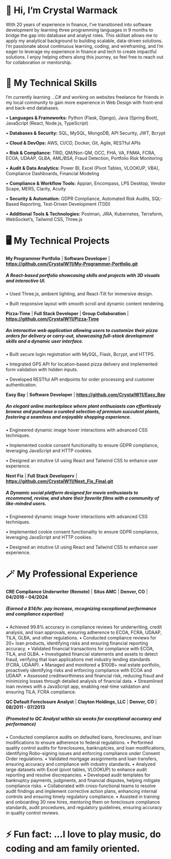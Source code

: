 # 👋 Hi, I’m Crystal Warmack
  With 20 years of experience in finance, I’ve transitioned into software development by learning three programming languages in 9 months to bridge the gap into database and analyst roles. This skillset allows me to apply my analytical background to building scalable, data-driven solutions. I’m passionate about continuous learning, coding, and wireframing, and I’m eager to leverage my experience in finance and tech to create impactful solutions. I enjoy helping others along this journey, so feel free to reach out for collaboration or mentorship.

# 🚀 My Technical Skills
  I’m currently learning ...C# and working on websites freelance for friends in my local community to gain more experience in Web Design with front-end and back-end databases. 

  • **Languages & Frameworks:** Python (Flask, Django), Java (Spring Boot), JavaScript (React, Node.js, TypeScript) 
  
  • **Databases & Security:** SQL, MySQL, MongoDB, API Security, JWT, Bcrypt
  
  • **Cloud & DevOps:** AWS, CI/CD, Docker, Git, Agile, RESTful APIs
  
  • **Risk & Compliance:** TRID, QM/Non-QM, OCC, FHA, VA, FNMA, FCRA, ECOA, UDAAP, GLBA, AML/BSA, Fraud Detection, Portfolio Risk Monitoring 
  
  • **Audit & Data Analytics:** Power BI, Excel (Pivot Tables, VLOOKUP, VBA), Compliance Dashboards, Financial Modeling 
  
  • **Compliance & Workflow Tools:** Appian, Encompass, LPS Desktop, Vendor Scape, MERS, Clarity, Acuity 
  
  • **Security & Automation:** GDPR Compliance, Automated Risk Audits, SQL-Based Reporting, Test-Driven Development (TDD)
  
  • **Additional Tools & Technologies:** Postman, JIRA, Kubernetes, Terraform, WebSocket’s, Tailwind CSS, Three.js

# 🖥️ My Technical Projects

**My Programmer Portfolio** | **Software Developer** | **https://github.com/CrystalW11/My-Programmer-Portfolio.git**
##### A React-based portfolio showcasing skills and projects with 3D visuals and interactive UI.
•	Used Three.js, ambient lighting, and React-Tilt for immersive design.

•	Built responsive layout with smooth scroll and dynamic content rendering.

**Pizza-Time** | **Full Stack Developer** | **Group Collaboration** | **https://github.com/CrystalW11/Pizza-Time**
##### An interactive web application allowing users to customize their pizza orders for delivery or carry-out, showcasing full-stack development skills and a dynamic user interface.
•	Built secure login registration with MySQL, Flask, Bcrypt, and HTTPS.

•	Integrated GPS API for location-based pizza delivery and implemented form validation with hidden inputs.

•	Developed RESTful API endpoints for order processing and customer authentication.

**Easy Bay** | **Software Developer** | **https://github.com/CrystalW11/Easy_Bay**
##### An elegant online marketplace where plant enthusiasts can effortlessly browse and purchase a curated selection of premium succulent plants, fostering a seamless and enjoyable shopping experience.
•	Engineered dynamic image hover interactions with advanced CSS techniques.

•	Implemented cookie consent functionality to ensure GDPR compliance, leveraging JavaScript and HTTP cookies.

•	Designed an intuitive UI using React and Tailwind CSS to enhance user experience.

**Next Fix** | **Full Stack Developerv** | **https://github.com/CrystalW11/Next_Fix_Final.git**
##### A Dynamic social platform designed for movie enthusiasts to recommend, review, and share their favorite films with a community of like-minded users.
•	Engineered dynamic image hover interactions with advanced CSS techniques.

•	Implemented cookie consent functionality to ensure GDPR compliance, leveraging JavaScript and HTTP cookies.

•	Designed an intuitive UI using React and Tailwind CSS to enhance user experience. 

# 🪄 My Professional Experience

**CRE Compliance Underwriter (Remote)** | **Situs AMC** | **Denver, CO** | **04/2016 – 04/2024**    
##### (Earned a $14/hr. pay increase, recognizing exceptional performance and compliance expertise)
•	Achieved 99.8% accuracy in compliance reviews for underwriting, credit analysis, and loan approvals, ensuring adherence to ECOA, FCRA, UDAAP, TILA, GLBA, and other regulations.
•	Conducted compliance reviews for 20+ loan products, identifying risks and ensuring financial reporting accuracy.
•	Validated financial transactions for compliance with ECOA, TILA, and GLBA.
•	Investigated financial statements and assets to detect fraud, verifying that loan applications met industry lending standards (FCRA, UDAAP).
•	Managed and monitored a $100B+ real estate portfolio, proactively identifying risks and enforcing compliance with ECOA and UDAAP.
•	Assessed creditworthiness and financial risk, reducing fraud and minimizing losses through detailed analysis of financial data.
•	Streamlined loan reviews with a JavaScript app, enabling real-time validation and ensuring TILA, FCRA compliance.


**QC Default Foreclosure Analyst** | **Clayton Holdings, LLC** | **Denver, CO** | **08/2011 - 07/2013** 
##### (Promoted to QC Analyst within six weeks for exceptional accuracy and performance)
•	Conducted compliance audits on defaulted loans, foreclosures, and loan modifications to ensure adherence to federal regulations.
•	Performed quality control audits for foreclosures, bankruptcies, and loan modifications, identifying Robo-signing issues and enforcing compliance under Consent Order regulations.
•	Validated mortgage assignments and loan transfers, ensuring accuracy and compliance with industry standards.
•	Analyzed large datasets with Excel (pivot tables, VLOOKUP) to enhance audit reporting and resolve discrepancies.
•	Developed audit templates for bankruptcy payments, judgments, and financial disputes, helping mitigate compliance risks.
•	Collaborated with cross-functional teams to resolve audit findings and implement corrective action plans, enhancing internal controls and ensuring timely regulatory compliance.
•	Assisted in training and onboarding 30 new hires, mentoring them on foreclosure compliance standards, audit procedures, and regulatory guidelines, ensuring accuracy in quality control reviews.



# ⚡ Fun fact: ...I love to play music, do coding and am family oriented.

<!---
CrystalW11/CrystalW11 is a ✨ special ✨ repository because its `README.md` (this file) appears on your GitHub profile.
You can click the Preview link to take a look at your changes.
--->
